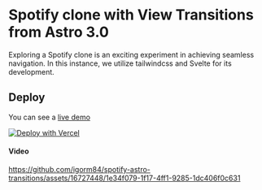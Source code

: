 # Spotify clone with View Transitions from Astro 3.0
Exploring a Spotify clone is an exciting experiment in achieving seamless navigation. In this instance, we utilize tailwindcss and Svelte for its development.

## Deploy
You can see a [live demo](https://clone-spotify-wheat.vercel.app)

[![Deploy with Vercel](https://vercel.com/button)](https://clone-spotify-wheat.vercel.app/)

#### Video
https://github.com/igorm84/spotify-astro-transitions/assets/16727448/1e34f079-1f17-4ff1-9285-1dc406f0c631


